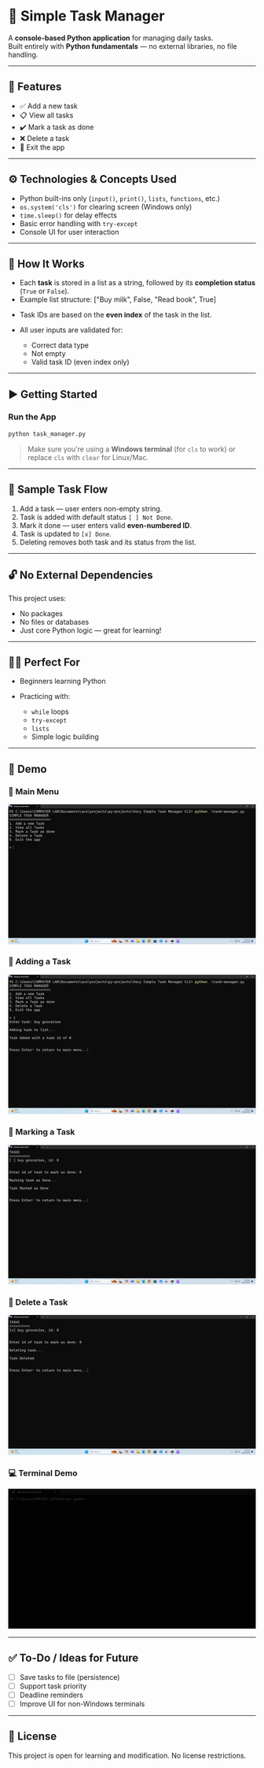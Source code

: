 # 📝 Simple Task Manager

A **console-based Python application** for managing daily tasks.  
Built entirely with **Python fundamentals** — no external libraries, no file handling.

---

## 📌 Features

- ✅ Add a new task  
- 📋 View all tasks  
- ✔️ Mark a task as done  
- ❌ Delete a task  
- 🚪 Exit the app  

---

## ⚙️ Technologies & Concepts Used

- Python built-ins only (`input()`, `print()`, `lists`, `functions`, etc.)
- `os.system('cls')` for clearing screen (Windows only)
- `time.sleep()` for delay effects
- Basic error handling with `try-except`
- Console UI for user interaction

---

## 🧠 How It Works

- Each **task** is stored in a list as a string, followed by its **completion status** (`True` or `False`).
- Example list structure:
  ["Buy milk", False, "Read book", True]

* Task IDs are based on the **even index** of the task in the list.
* All user inputs are validated for:

  * Correct data type
  * Not empty
  * Valid task ID (even index only)

---

## ▶️ Getting Started

### Run the App

```bash
python task_manager.py
```

> Make sure you're using a **Windows terminal** (for `cls` to work) or replace `cls` with `clear` for Linux/Mac.

---

## 🧹 Sample Task Flow

1. Add a task — user enters non-empty string.
2. Task is added with default status `[ ] Not Done`.
3. Mark it done — user enters valid **even-numbered ID**.
4. Task is updated to `[x] Done`.
5. Deleting removes both task and its status from the list.

---

## 🔓 No External Dependencies

This project uses:

* No packages
* No files or databases
* Just core Python logic — great for learning!

---

## 🧑‍💻 Perfect For

* Beginners learning Python
* Practicing with:

  * `while` loops
  * `try-except`
  * `lists`
  * Simple logic building

---

## 📸 Demo

### 🧩 Main Menu
![Main Menu](screenshots/menu.png)

### 🧩 Adding a Task
![Add Task](screenshots/add-task.png)

### 🧩 Marking a Task
![Mark Task](screenshots/mark-task.png)

### 🧩 Delete a Task
![Delete Task](screenshots/delete-task.png)

### 💻 Terminal Demo
![Task Manager Demo](assets/SimpleTaskManager-ezgif.com-video-to-gif-converter.gif)

---

## ✅ To-Do / Ideas for Future

* [ ] Save tasks to file (persistence)
* [ ] Support task priority
* [ ] Deadline reminders
* [ ] Improve UI for non-Windows terminals

---

## 📄 License
This project is open for learning and modification. No license restrictions.
